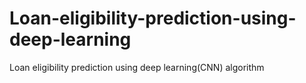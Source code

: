 # Loan-eligibility-prediction-using-deep-learning
Loan eligibility prediction using deep learning(CNN) algorithm 
